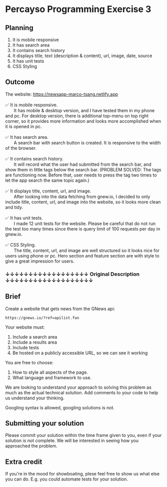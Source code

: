 # Percayso Programming Exercise 3

## Planning

1. It is mobile responsive
2. It has search area
3. It contains search history
4. It displays title, text (description & content), url, image, date, source
5. It has unit tests
6. CSS Styling

## Outcome

The website: https://newsapp-marco-tsang.netlify.app <br/><br/>
:white_check_mark: It is mobile responsive.<br/>
       It has mobile & desktop version, and I have tested them in my phone and pc. For desktop version, there is additional top-menu on top right corner, so it provides more information and looks more accomplished when it is opened in pc.<br/><br/>
:white_check_mark: It has search area.<br/>
       A search bar with search button is created. It is responsive to the width of the browser.<br/><br/>
:white_check_mark: It contains search history.<br/>
       It will record what the user had submitted from the search bar, and show them in little tags below the search bar. (PROBLEM SOLVED: The tags are functioning now. Before that, user needs to press the tag two times to let the app search the same topic again.)<br/><br/>
:white_check_mark: It displays title, content, url, and image.<br/>
       After looking into the data fetching from gnew.io, I decided to only include title, content, url, and image into the website, so it looks more clean and tidy.<br/><br/>
:white_check_mark: It has unit tests.<br/>
       I made 12 unit tests for the website. Please be careful that do not run the test too many times since there is query limit of 100 requests per day in gnew.io.<br/><br/>
:white_check_mark: CSS Styling.<br/>
       The title, content, url, and image are well structured so it looks nice for users using phone or pc. Hero section and feature section are with style to give a great impression for users.

### ↓↓↓↓↓↓↓↓↓↓↓↓↓↓↓↓↓↓ Original Description ↓↓↓↓↓↓↓↓↓↓↓↓↓↓↓↓↓↓↓

## Brief

Create a website that gets news from the GNews api:

    https://gnews.io/?ref=apilist.fun

Your website must:

1. Include a search area
2. Include a results area
3. Include tests
4. Be hosted on a publicly accessible URL, so we can see it working

You are free to choose:

1. How to style all aspects of the page.
2. What language and framework to use.

We are looking to understand your approach to solving this problem as much as the actual technical solution. Add comments to your code to help us understand your thinking.

Googling syntax is allowed, googling solutions is not.

## Submitting your solution

Please commit your solution within the time frame given to you, even if your solution is not complete. We will be interested in seeing how you approached the problem.

## Extra credit

If you're in the mood for showboating, plese feel free to show us what else you can do. E.g. you could automate tests for your solution.
